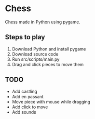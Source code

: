 # Chess
Chess made in Python using pygame.

## Steps to play
1. Download Python and install pygame
2. Download source code
3. Run src/scripts/main.py
4. Drag and click pieces to move them

## TODO
- Add castling
- Add en passant
- Move piece with mouse while dragging
- Add click to move
- Add sounds

